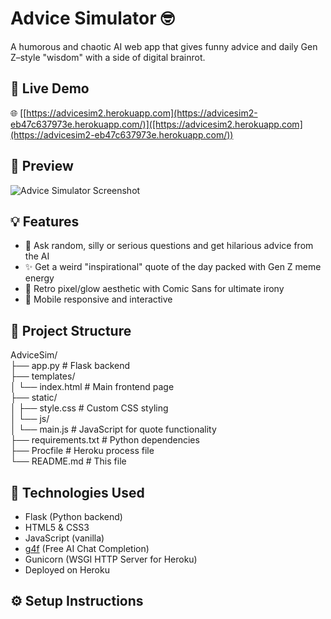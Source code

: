 
# Advice Simulator 🤓

A humorous and chaotic AI web app that gives funny advice and daily Gen Z–style "wisdom" with a side of digital brainrot.

## 🚀 Live Demo

🌐 [[https://advicesim2.herokuapp.com](https://advicesim2-eb47c637973e.herokuapp.com/)]([https://advicesim2.herokuapp.com](https://advicesim2-eb47c637973e.herokuapp.com/))

## 📸 Preview

![Advice Simulator Screenshot](preview.png) <!-- Replace with actual screenshot if available -->

## 💡 Features

- 🤖 Ask random, silly or serious questions and get hilarious advice from the AI
- ✨ Get a weird "inspirational" quote of the day packed with Gen Z meme energy
- 🎨 Retro pixel/glow aesthetic with Comic Sans for ultimate irony
- 📱 Mobile responsive and interactive

## 📁 Project Structure

AdviceSim/  
├── app.py # Flask backend  
├── templates/  
│ └── index.html # Main frontend page  
├── static/  
│ ├── style.css # Custom CSS styling  
│ └── js/  
│ └── main.js # JavaScript for quote functionality  
├── requirements.txt # Python dependencies  
├── Procfile # Heroku process file  
└── README.md # This file


## 🧠 Technologies Used

- Flask (Python backend)
- HTML5 & CSS3
- JavaScript (vanilla)
- [g4f](https://pypi.org/project/g4f/) (Free AI Chat Completion)
- Gunicorn (WSGI HTTP Server for Heroku)
- Deployed on Heroku

## ⚙️ Setup Instructions
